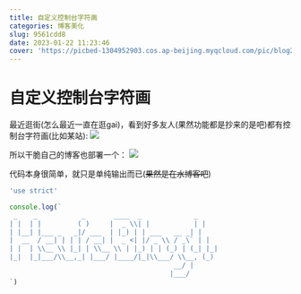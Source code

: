```yaml
---
title: 自定义控制台字符画
categories: 博客美化
slug: 9561cdd8
date: 2023-01-22 11:23:46
cover: 'https://picbed-1304952903.cos.ap-beijing.myqcloud.com/pic/blog202302091653204.png'
---
```

# 自定义控制台字符画

最近逛街(怎么最近一直在逛gai)，看到好多友人(果然功能都是抄来的是吧)都有控制台字符画(比如某站):
![](https://picbed-1304952903.cos.ap-beijing.myqcloud.com/pic/blog202301221126999.png)

所以干脆自己的博客也部署一个：
![](https://picbed-1304952903.cos.ap-beijing.myqcloud.com/pic/blog202301221127536.png)

代码本身很简单，就只是单纯输出而已(~~果然是在水博客吧~~)

```js
'use strict'

console.log(`
 _    _           _       ____  _             _ 
| |  | |         ( )     |  _ \\| |           | |
| |__| |___ _   _|/ ___  | |_) | | ___   __ _| |
|  __  / __| | | | / __| |  _ <| |/ _ \\ / _\` | |
| |  | \\__ \\ |_| | \\__ \\ | |_) | | (_) | (_| |_|
|_|  |_|___/\\__,_| |___/ |____/|_|\\___/ \\__, (_)
                                         __/ |  
                                        |___/  
`)
```
